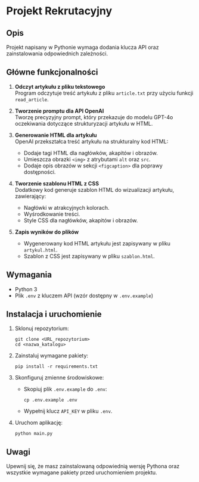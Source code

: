 # Projekt Rekrutacyjny

## Opis
 Projekt napisany w Pythonie wymaga dodania klucza API oraz zainstalowania odpowiednich zależności.

## Główne funkcjonalności

1. **Odczyt artykułu z pliku tekstowego**  
   Program odczytuje treść artykułu z pliku `article.txt` przy użyciu funkcji `read_article`.

2. **Tworzenie promptu dla API OpenAI**  
   Tworzę precyzyjny prompt, który przekazuje do modelu GPT-4o oczekiwania dotyczące strukturyzacji artykułu w HTML.

3. **Generowanie HTML dla artykułu**  
   OpenAI przekształca treść artykułu na strukturalny kod HTML:
   - Dodaje tagi HTML dla nagłówków, akapitów i obrazów.
   - Umieszcza obrazki `<img>` z atrybutami `alt` oraz `src`.
   - Dodaje opis obrazów w sekcji `<figcaption>` dla poprawy dostępności.

4. **Tworzenie szablonu HTML z CSS**  
   Dodatkowy kod generuje szablon HTML do wizualizacji artykułu, zawierający:
   - Nagłówki w atrakcyjnych kolorach.
   - Wyśrodkowanie treści.
   - Style CSS dla nagłówków, akapitów i obrazów.

5. **Zapis wyników do plików**  
   - Wygenerowany kod HTML artykułu jest zapisywany w pliku `artykul.html`.
   - Szablon z CSS jest zapisywany w pliku `szablon.html`.

## Wymagania
- Python 3
- Plik `.env` z kluczem API (wzór dostępny w `.env.example`)

## Instalacja i uruchomienie

1. Sklonuj repozytorium:
   ```
   git clone <URL_repozytorium>
   cd <nazwa_katalogu>
   ```

2. Zainstaluj wymagane pakiety:
   ```
   pip install -r requirements.txt
   ```

3. Skonfiguruj zmienne środowiskowe:
   - Skopiuj plik `.env.example` do `.env`:
     ```
     cp .env.example .env
     ```
   - Wypełnij klucz `API_KEY` w pliku `.env`.

4. Uruchom aplikację:
   ```
   python main.py
   ```

## Uwagi
Upewnij się, że masz zainstalowaną odpowiednią wersję Pythona oraz wszystkie wymagane pakiety przed uruchomieniem projektu.
